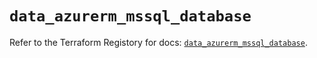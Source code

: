 # `data_azurerm_mssql_database`

Refer to the Terraform Registory for docs: [`data_azurerm_mssql_database`](https://registry.terraform.io/providers/hashicorp/azurerm/3.84.0/docs/data-sources/mssql_database).
